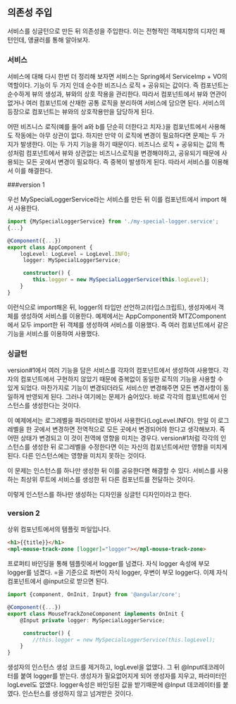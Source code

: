 ## 의존성 주입

서비스를 싱글턴으로 만든 뒤 의존성을 주입한다. 이는 전형적인 객체지향의 디자인 패턴인데, 앵귤러를 통해 알아보자.

### 서비스

서비스에 대해 다시 한번 더 정리해 보자면 서비스는 Spring에서 ServiceImp + VO의 역할이다. 기능이 두 가지 인데 순수한 비즈니스 로직 + 공유되는 값이다. 즉 컴포넌트는 순수하게 뷰의 생성과, 뷰와의 상호 작용을 관리한다. 따라서 컴포넌트에서 뷰와 연관이 없거나 여러 컴포넌트에 산재한 공통 로직을 분리하여 서비스에 담으면 된다. 서비스의 등장으로 컴포넌트는 뷰와의 상호작용만을 담당하게 된다.

어떤 비즈니스 로직(예를 들어 a와 b를 단순히 더한다고 치자.)을 컴포넌트에서 사용해도 작동에는 아무 상관이 없다. 하지만 만약 이 로직에 변경이 필요하다면 문제는 두 가지가 발생한다. 이는 두 가지 기능을 하기 때문이다. 비즈니스 로직 + 공유되는 값의 특성처럼 컴포넌트에서 뷰와 상관없는 비즈니스로직을 변경해야하고, 공유되기 때문에 사용되는 모든 곳에서 변경이 필요하다. 즉 중복이 발생하게 된다. 따라서 서비스를 이용해서 이를 해결한다.

###version 1

우선 MySpecialLoggerService라는 서비스를 만든 뒤 이를 컴포넌트에서 import 해서 사용한다.

```typescript
import {MySpecialLoggerService} from './my-special-logger.service';
{...}

@Component({...})
export class AppComponent {
	logLevel: LogLevel = LogLevel.INFO;
     logger: MySpecialLoggerService;

     constructor() {
		this.logger = new MySpecialLoggerService(this.logLevel);
	}
}
```

이런식으로 import해온 뒤, logger의 타입만 선언하고(타입스크립트), 생성자에서 객체를 생성하여 서비스를 이용한다. 예제에서는 AppComponent와 MTZComponent에서 모두 import한 뒤 객체를 생성하여 서비스를 이용했다. 즉 여러 컴포넌트에서 같은 기능을 서비스를 이용하여 사용했다.

### 싱글턴

version#1에서 여러 기능을 담은 서비스를 각자의 컴포넌트에서 생성하여 사용했다. 각자의 컴포넌트에서 구현하지 않았기 때문에 중복없이 동일한 로직의 기능을 사용할 수 있게 되었다. 마찬가지로 기능이 변경되더라도 서비스만 변경해주면 모든 변경사항이 동일하게 반영되게 된다. 그러나 여기에는 문제가 숨어있다. 바로 각각의 컴포넌트에서 인스턴스를 생성한다는 것이다.

이 예제에서는 로그레벨을 파라미터로 받아서 사용한다(LogLevel.INFO). 만일 이 로그레벨을 한 곳에서 변경하면 전역적으로 모든 곳에서 변경되어야 한다고 생각해보자. 즉 어떤 상태가 변경되고 이 것이 전역에 영향을 미치는 경우다. version#1처럼 각각의 인스턴스를 생성한 뒤 로그레벨을 수정한다면 이는 자신의 컴포넌트에서만 영향을 미치게 된다. 다른 인스턴스에는 영향을 미치지 못하는 것이다.

이 문제는 인스턴스를 하나만 생성한 뒤 이를 공유한다면 해결할 수 있다. 서비스를 사용하는 최상위 루트에 서비스를 생성한 뒤 다른 컴포넌트를 전달하는 것이다.

이렇게 인스턴스를 하나만 생성하는 디자인을 싱글턴 디자인이라고 한다.

### version 2

상위 컴포넌트에서의 템플릿 파일입니다.

```html
<h1>{{title}}</h1>
<mpl-mouse-track-zone [logger]="logger"></mpl-mouse-track-zone>
```

프로퍼티 바인딩을 통해 템플릿에서 logger를 넘겼다. 자식 logger 속성에 부모 logger를 넘겼다. =을 기준으로 좌변이 자식 logger, 우변이 부모 logger다. 이제 자식 컴포넌트에서 @input으로 받으면 된다.

```typescript
import {component, OnInit, Input} from '@angular/core';

@Component({...})
export class MouseTrackZoneComponent implements OnInit {
	@Input private logger: MySpecialLoggerService;

     constructor() {
		//this.logger = new MySpecialLoggerService(this.logLevel);
	}
}
```

생성자의 인스턴스 생성 코드를 제거하고, logLevel을 없앴다. 그 뒤 @Input데코레이터를 붙여 logger를 받는다. 생성자가 필요없어지게 되어 생성자를 지우고, 파라미터인 logLevel도 없앴다. logger속성은 바인딩된 값을 받기때문에 @Input 데코레이터를 붙였다. 인스턴스를 생성하지 않고 넘겨받은 것이다.